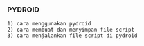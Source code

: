 ### PYDROID 
```
1) cara menggunakan pydroid 
2) cara membuat dan menyimpan file script
3) cara menjalankan file script di pydroid
```

